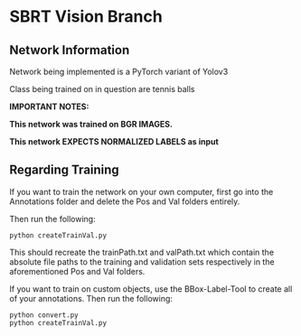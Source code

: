 # SBRT Vision Branch

## Network Information
Network being implemented is a PyTorch variant of Yolov3

Class being trained on in question are tennis balls

**IMPORTANT NOTES:** 

**This network was trained on BGR IMAGES.**

**This network EXPECTS NORMALIZED LABELS as input**

## Regarding Training
If you want to train the network on your own computer, first go into the Annotations folder
and delete the Pos and Val folders entirely. 

Then run the following:

```
python createTrainVal.py
```

This should recreate the trainPath.txt and valPath.txt which contain the absolute file paths to the training and validation
sets respectively in the aforementioned Pos and Val folders.

If you want to train on custom objects, use the BBox-Label-Tool to create all of your annotations. Then run the following:

```
python convert.py
python createTrainVal.py
```
